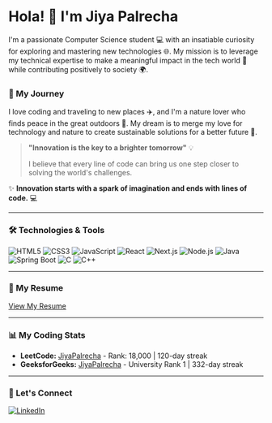 # Hola! 👋 I'm Jiya Palrecha

I'm a passionate Computer Science student 💻 with an insatiable curiosity for exploring and mastering new technologies 🌐. My mission is to leverage my technical expertise to make a meaningful impact in the tech world 🚀 while contributing positively to society 🌍.

### 🌱 My Journey

I love coding and traveling to new places ✈️, and I'm a nature lover who finds peace in the great outdoors 🌳. My dream is to merge my love for technology and nature to create sustainable solutions for a better future 🌱.

> **"Innovation is the key to a brighter tomorrow"** 💡
> 
> I believe that every line of code can bring us one step closer to solving the world's challenges. 

✨ **Innovation starts with a spark of imagination and ends with lines of code.** 💻

---

### 🛠️ Technologies & Tools

![HTML5](https://img.shields.io/badge/-HTML5-E34F26?style=flat-square&logo=html5&logoColor=white)
![CSS3](https://img.shields.io/badge/-CSS3-1572B6?style=flat-square&logo=css3)
![JavaScript](https://img.shields.io/badge/-JavaScript-F7DF1E?style=flat-square&logo=javascript&logoColor=black)
![React](https://img.shields.io/badge/-React-61DAFB?style=flat-square&logo=react&logoColor=black)
![Next.js](https://img.shields.io/badge/-Next.js-000000?style=flat-square&logo=next.js&logoColor=white)
![Node.js](https://img.shields.io/badge/-Node.js-339933?style=flat-square&logo=node.js&logoColor=white)
![Java](https://img.shields.io/badge/-Java-007396?style=flat-square&logo=java&logoColor=white)
![Spring Boot](https://img.shields.io/badge/-Spring%20Boot-6DB33F?style=flat-square&logo=spring-boot&logoColor=white)
![C](https://img.shields.io/badge/-C-A8B9CC?style=flat-square&logo=c&logoColor=black)
![C++](https://img.shields.io/badge/-C++-00599C?style=flat-square&logo=c%2B%2B&logoColor=white)

---

### 📄 My Resume
[View My Resume](https://drive.google.com/file/d/1ppiqQ9yWCNRDU5gKIP_0mjLVg7fwLbhC/view?usp=sharing)

---

### 📊 My Coding Stats
- **LeetCode:** [JiyaPalrecha](https://leetcode.com/u/JiyaPalrecha/) - Rank: 18,000 | 120-day streak
- **GeeksforGeeks:** [JiyaPalrecha](https://www.geeksforgeeks.org/user/jiyapalrecha35/) - University Rank 1 | 332-day streak

---

### 💬 Let's Connect
[![LinkedIn](https://img.shields.io/badge/-LinkedIn-0A66C2?style=flat-square&logo=LinkedIn&logoColor=white)](https://www.linkedin.com/in/jiya-palrecha/)

